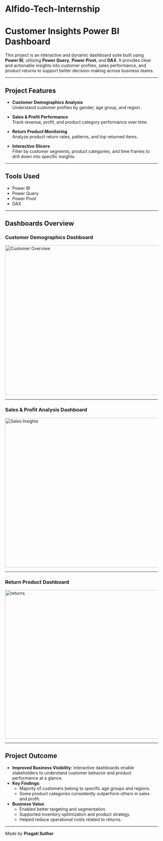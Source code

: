 # Alfido-Tech-Internship

# Customer Insights Power BI Dashboard

This project is an interactive and dynamic dashboard suite built using **Power BI**, utilizing **Power Query**, **Power Pivot**, and **DAX**. It provides clear and actionable insights into customer profiles, sales performance, and product returns to support better decision-making across business teams.

---

## Project Features

- **Customer Demographics Analysis**  
  Understand customer profiles by gender, age group, and region.

- **Sales & Profit Performance**  
  Track revenue, profit, and product category performance over time.

- **Return Product Monitoring**  
  Analyze product return rates, patterns, and top returned items.

- **Interactive Slicers**  
  Filter by customer segments, product categories, and time frames to drill down into specific insights.

---

## Tools Used

- Power BI  
- Power Query  
- Power Pivot  
- DAX  

---

## Dashboards Overview

### Customer Demographics Dashboard  

<img width="870" height="492" alt="Customer Overview" src="https://github.com/user-attachments/assets/7db77fcb-301c-46af-9de1-d8ebcbb80838" />


---

### Sales & Profit Analysis Dashboard  
 
<img width="872" height="491" alt="Sales Insights" src="https://github.com/user-attachments/assets/08922fe3-dc82-4acb-8163-a08d83d968eb" />


---

### Return Product Dashboard  
 
<img width="872" height="488" alt="returns" src="https://github.com/user-attachments/assets/181a1784-d9b0-48a3-9d4c-966c89265e25" />


---

## Project Outcome

- **Improved Business Visibility**: Interactive dashboards enable stakeholders to understand customer behavior and product performance at a glance.
- **Key Findings**:  
  - Majority of customers belong to specific age groups and regions.  
  - Some product categories consistently outperform others in sales and profit.  
- **Business Value**:  
  - Enabled better targeting and segmentation.  
  - Supported inventory optimization and product strategy.  
  - Helped reduce operational costs related to returns.

---

*Made by* **Pragati Suthar**


